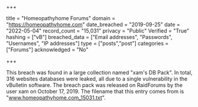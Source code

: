 +++

title = "Homeopathyhome Forums"
domain = "https://homeopathyhome.com"
date_breached = "2019-09-25"
date = "2022-05-04"
record_count = "15,031"
privacy = "Public"
Verified = "True"
hashing = ["vB"]
breached_data = ["Email addresses", "Passwords", "Usernames", "IP addresses"]
type = ["posts","post"]
categories = ["Forums"]
acknowledged = "No"


+++


This breach was found in a large collection named "xam's DB Pack". In total, 316 websites databases were leaked, all due to a single vulnerability in the vBulletin software. The breach pack was released on RaidForums by the user xam on October 17, 2019. The filename that this entry comes from is "www.homeopathyhome.com_15031.txt".

